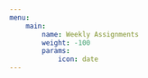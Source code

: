 ```yaml
---
menu:
    main:
        name: Weekly Assignments
        weight: -100
        params:
            icon: date
---
```






























































































